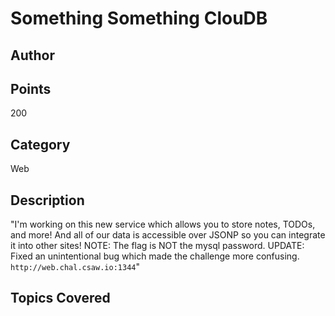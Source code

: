 # Something Something ClouDB
## Author

## Points
200
## Category
Web
## Description
"I'm working on this new service which allows you to store notes, TODOs, and more! And all of our data is accessible over JSONP so you can integrate it into other sites!
NOTE: The flag is NOT the mysql password.
UPDATE: Fixed an unintentional bug which made the challenge more confusing.
`http://web.chal.csaw.io:1344`"
## Topics Covered


